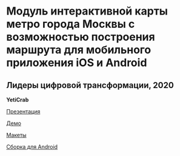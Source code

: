 Модуль интерактивной карты метро города Москвы с возможностью построения маршрута для мобильного приложения iOS и Android
===

Лидеры цифровой трансформации, 2020
---

**YetiCrab**

[Презентация](https://docs.google.com/presentation/d/1dpihnItK97drsC-4b6F6tzDCJ3640Ip77VZfoYHWGfM/edit)

[Демо](https://drive.google.com/file/d/1oMW2wzccLCd3sZViufCLxr98jFlfQ1E1/view?usp=sharing)

[Макеты](https://www.figma.com/file/rGhAeXHMgsffOo3rNA4CHb/YetiCrab-%E2%80%94-%D0%9F%D0%BE%D1%81%D1%82%D1%80%D0%BE%D0%B5%D0%BD%D0%B8%D0%B5-%D0%BC%D0%B0%D1%80%D1%88%D1%80%D1%83%D1%82%D0%BE%D0%B2-%D0%B8%C2%A0%D0%B8%D0%BD%D1%82%D0%B5%D1%80%D0%B0%D0%BA%D1%82%D0%B8%D0%B2%D0%BD%D0%B0%D1%8F-%D1%81%D1%85%D0%B5%D0%BC%D0%B0-%E2%80%A8%D0%BC%D0%BE%D1%81%D0%BA%D0%BE%D0%B2%D1%81%D0%BA%D0%BE%D0%B3%D0%BE-%D0%BC%D0%B5%D1%82%D1%80%D0%BE?node-id=0%3A1)

[Сборка для Android](/demo/YetiCrab.apk)

